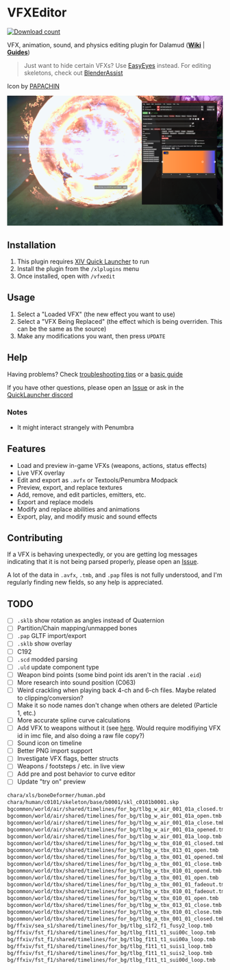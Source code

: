 # VFXEditor
[![Download count](https://img.shields.io/endpoint?url=https%3A%2F%2Fvz32sgcoal.execute-api.us-east-1.amazonaws.com%2FVFXEditor)](https://github.com/0ceal0t/Dalamud-VFXEditor)

VFX, animation, sound, and physics editing plugin for Dalamud (**[Wiki](https://xiv.dev/game-data/visual-effects)** | **[Guides](https://github.com/0ceal0t/Dalamud-VFXEditor/wiki)**)

> Just want to hide certain VFXs? Use [EasyEyes](https://github.com/0ceal0t/EasyEyes) instead. For editing skeletons, check out [BlenderAssist](https://github.com/0ceal0t/BlenderAssist)

Icon by [PAPACHIN](https://www.xivmodarchive.com/user/192152)

![](https://raw.githubusercontent.com/0ceal0t/Dalamud-VFXEditor/main/assets/preview2.png)

## Installation
1. This plugin requires [XIV Quick Launcher](https://github.com/goatcorp/FFXIVQuickLauncher) to run
2. Install the plugin from the `/xlplugins` menu
3. Once installed, open with `/vfxedit`

## Usage
1. Select a "Loaded VFX" (the new effect you want to use)
2. Select a "VFX Being Replaced" (the effect which is being overriden. This can be the same as the source)
3. Make any modifications you want, then press `UPDATE`

## Help
Having problems? Check [troubleshooting tips](https://github.com/0ceal0t/Dalamud-VFXEditor/wiki/Troubleshooting) or a [basic guide](https://github.com/0ceal0t/Dalamud-VFXEditor/wiki/Basic-Guide)

If you have other questions, please open an [Issue](https://github.com/0ceal0t/Dalamud-VFXEditor/issues) or ask in the [QuickLauncher discord](https://github.com/goatcorp/FFXIVQuickLauncher#need-any-help)

### Notes
* It might interact strangely with Penumbra

## Features
* Load and preview in-game VFXs (weapons, actions, status effects)
* Live VFX overlay
* Edit and export as `.avfx` or Textools/Penumbra Modpack
* Preview, export, and replace textures
* Add, remove, and edit particles, emitters, etc.
* Export and replace models
* Modify and replace abilities and animations
* Export, play, and modify music and sound effects

## Contributing
If a VFX is behaving unexpectedly, or you are getting log messages indicating that it is not being parsed properly, please open an [Issue](https://github.com/0ceal0t/Dalamud-VFXEditor/issues).

A lot of the data in `.avfx`, `.tmb`, and `.pap` files is not fully understood, and I'm regularly finding new fields, so any help is appreciated.

## TODO
- [ ] `.sklb` show rotation as angles instead of Quaternion
- [ ] Partition/Chain mapping/unmapped bones
- [ ] `.pap` GLTF import/export
- [ ] `.sklb` show overlay
- [ ] C192
- [ ] `.scd` modded parsing
- [ ] `.uld` update component type
- [ ] Weapon bind points (some bind point ids aren't in the racial `.eid`)
- [ ] More research into sound position (C063)
- [ ] Weird crackling when playing back 4-ch and 6-ch files. Maybe related to clipping/conversion?
- [ ] Make it so node names don't change when others are deleted (Particle 1, etc.)
- [ ] More accurate spline curve calculations
- [ ] Add VFX to weapons without it (see [here](https://docs.google.com/document/d/1M04dbdV1qUt0EzRalvwbB1oI3aPT6t8KEf9KgQfGn6E/edit#heading=h.s58fuxqb2bff). Would require modifiying VFX id in imc file, and also doing a raw file copy?)
- [ ] Sound icon on timeline
- [ ] Better PNG import support
- [ ] Investigate VFX flags, better structs
- [ ] Weapons / footsteps / etc. in live view
- [ ] Add pre and post behavior to curve editor
- [ ] Update "try on" preview

```
chara/xls/boneDeformer/human.pbd
chara/human/c0101/skeleton/base/b0001/skl_c0101b0001.skp
bgcommon/world/air/shared/timelines/for_bg/tlbg_w_air_001_01a_closed.tmb
bgcommon/world/air/shared/timelines/for_bg/tlbg_w_air_001_01a_open.tmb
bgcommon/world/air/shared/timelines/for_bg/tlbg_w_air_001_01a_close.tmb
bgcommon/world/air/shared/timelines/for_bg/tlbg_w_air_001_01a_opened.tmb
bgcommon/world/air/shared/timelines/for_bg/tlbg_w_air_001_01a_loop.tmb
bgcommon/world/tbx/shared/timelines/for_bg/tlbg_w_tbx_010_01_closed.tmb
bgcommon/world/tbx/shared/timelines/for_bg/tlbg_w_tbx_013_01_open.tmb
bgcommon/world/tbx/shared/timelines/for_bg/tlbg_a_tbx_001_01_opened.tmb
bgcommon/world/tbx/shared/timelines/for_bg/tlbg_a_tbx_001_01_close.tmb
bgcommon/world/tbx/shared/timelines/for_bg/tlbg_w_tbx_010_01_opend.tmb
bgcommon/world/tbx/shared/timelines/for_bg/tlbg_a_tbx_001_01_open.tmb
bgcommon/world/tbx/shared/timelines/for_bg/tlbg_a_tbx_001_01_fadeout.tmb
bgcommon/world/tbx/shared/timelines/for_bg/tlbg_w_tbx_010_01_fadeout.tmb
bgcommon/world/tbx/shared/timelines/for_bg/tlbg_w_tbx_010_01_open.tmb
bgcommon/world/tbx/shared/timelines/for_bg/tlbg_w_tbx_013_01_close.tmb
bgcommon/world/tbx/shared/timelines/for_bg/tlbg_w_tbx_010_01_close.tmb
bgcommon/world/tbx/shared/timelines/for_bg/tlbg_a_tbx_001_01_closed.tmb
bg/ffxiv/sea_s1/shared/timelines/for_bg/tlbg_s1f2_f1_fusy2_loop.tmb
bg/ffxiv/fst_f1/shared/timelines/for_bg/tlbg_f1t1_t1_sui00c_loop.tmb
bg/ffxiv/fst_f1/shared/timelines/for_bg/tlbg_f1t1_t1_sui00a_loop.tmb
bg/ffxiv/fst_f1/shared/timelines/for_bg/tlbg_f1t1_t1_suis1_loop.tmb
bg/ffxiv/fst_f1/shared/timelines/for_bg/tlbg_f1t1_t1_suis2_loop.tmb
bg/ffxiv/fst_f1/shared/timelines/for_bg/tlbg_f1t1_t1_sui00d_loop.tmb
```